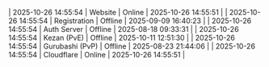 | 2025-10-26 14:55:54 | Website | Online | 2025-10-26 14:55:51 |
| 2025-10-26 14:55:54 | Registration | Offline | 2025-09-09 16:40:23 |
| 2025-10-26 14:55:54 | Auth Server | Offline | 2025-08-18 09:33:31 |
| 2025-10-26 14:55:54 | Kezan (PvE) | Offline | 2025-10-11 12:51:30 |
| 2025-10-26 14:55:54 | Gurubashi (PvP) | Offline | 2025-08-23 21:44:06 |
| 2025-10-26 14:55:54 | Cloudflare | Online | 2025-10-26 14:55:51 |
